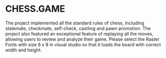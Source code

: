# CHESS.GAME
The project implemented all the standard rules of chess, including stalemate, checkmate, self-check, castling and pawn promotion. The project also featured an exceptional feature of replaying all the moves, allowing users to review and analyze their game.
Please select the Raster Fonts with size 8 x 8 in visual studio so that it loads the board with correct width and height.
